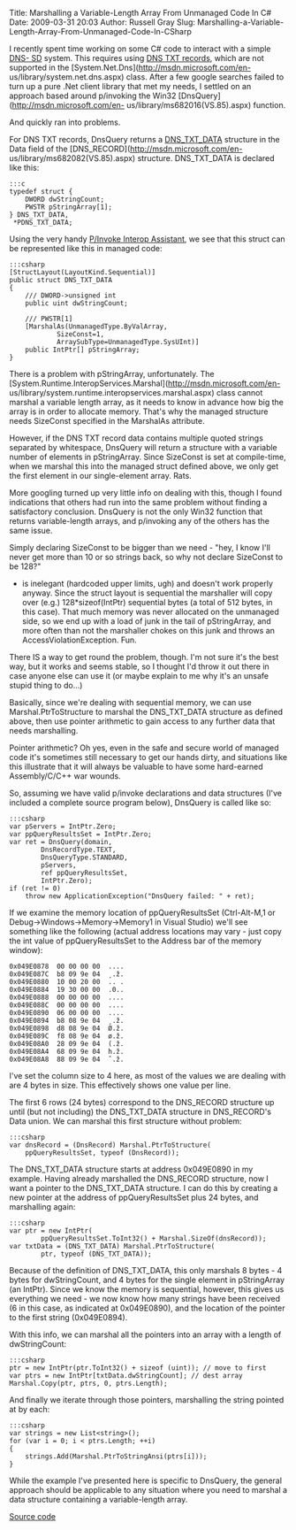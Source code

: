 Title: Marshalling a Variable-Length Array From Unmanaged Code In C#
Date: 2009-03-31 20:03
Author: Russell Gray
Slug: Marshalling-a-Variable-Length-Array-From-Unmanaged-Code-In-CSharp

I recently spent time working on some C# code to interact with a simple [DNS-
SD](http://files.dns-sd.org/draft-cheshire-dnsext-dns-sd.txt) system. This
requires using [DNS TXT
records](http://en.wikipedia.org/wiki/List_of_DNS_record_types), which are not
supported in the [System.Net.Dns](http://msdn.microsoft.com/en-
us/library/system.net.dns.aspx) class. After a few google searches failed to
turn up a pure .Net client library that met my needs, I settled on an approach
based around p/invoking the Win32 [DnsQuery](http://msdn.microsoft.com/en-
us/library/ms682016(VS.85).aspx) function.

And quickly ran into problems.

For DNS TXT records, DnsQuery returns a
[DNS_TXT_DATA](http://msdn.microsoft.com/en-us/library/ms682109(VS.85).aspx)
structure in the Data field of the [DNS_RECORD](http://msdn.microsoft.com/en-
us/library/ms682082(VS.85).aspx) structure. DNS_TXT_DATA is declared like
this:

    :::c
    typedef struct {
        DWORD dwStringCount;
        PWSTR pStringArray[1];
    } DNS_TXT_DATA,
     *PDNS_TXT_DATA;

Using the very handy [P/Invoke Interop
Assistant](http://clrinterop.codeplex.com/), we see that this struct can be
represented like this in managed code:

    :::csharp
    [StructLayout(LayoutKind.Sequential)]
    public struct DNS_TXT_DATA 
    {
        /// DWORD->unsigned int
        public uint dwStringCount;

        /// PWSTR[1]
        [MarshalAs(UnmanagedType.ByValArray,
                SizeConst=1,
                ArraySubType=UnmanagedType.SysUInt)]
        public IntPtr[] pStringArray;
    }

There is a problem with pStringArray, unfortunately. The
[System.Runtime.InteropServices.Marshal](http://msdn.microsoft.com/en-
us/library/system.runtime.interopservices.marshal.aspx) class cannot marshal a
variable length array, as it needs to know in advance how big the array is in
order to allocate memory. That's why the managed structure needs SizeConst
specified in the MarshalAs attribute.

However, if the DNS TXT record data contains multiple quoted strings separated
by whitespace, DnsQuery will return a structure with a variable number of
elements in pStringArray. Since SizeConst is set at compile-time, when we
marshal this into the managed struct defined above, we only get the first
element in our single-element array. Rats.

More googling turned up very little info on dealing with this, though I found
indications that others had run into the same problem without finding a
satisfactory conclusion. DnsQuery is not the only Win32 function that returns
variable-length arrays, and p/invoking any of the others has the same issue.

Simply declaring SizeConst to be bigger than we need - "hey, I know I'll never
get more than 10 or so strings back, so why not declare SizeConst to be 128?"
- is inelegant (hardcoded upper limits, ugh) and doesn't work properly anyway.
Since the struct layout is sequential the marshaller will copy over (e.g.)
128*sizeof(IntPtr) sequential bytes (a total of 512 bytes, in this case).
That much memory was never allocated on the unmanaged side, so we end up with
a load of junk in the tail of pStringArray, and more often than not the
marshaller chokes on this junk and throws an AccessViolationException. Fun.

There IS a way to get round the problem, though. I'm not sure it's the best
way, but it works and seems stable, so I thought I'd throw it out there in
case anyone else can use it (or maybe explain to me why it's an unsafe stupid
thing to do...)

Basically, since we're dealing with sequential memory, we can use
Marshal.PtrToStructure to marshal the DNS_TXT_DATA structure as defined above,
then use pointer arithmetic to gain access to any further data that needs
marshalling.

Pointer arithmetic? Oh yes, even in the safe and secure world of managed code
it's sometimes still necessary to get our hands dirty, and situations like
this illustrate that it will always be valuable to have some hard-earned
Assembly/C/C++ war wounds.

So, assuming we have valid p/invoke declarations and data structures (I've
included a complete source program below), DnsQuery is called like so:

    :::csharp
    var pServers = IntPtr.Zero;
    var ppQueryResultsSet = IntPtr.Zero;
    var ret = DnsQuery(domain,
            DnsRecordType.TEXT,
            DnsQueryType.STANDARD,
            pServers,
            ref ppQueryResultsSet,
            IntPtr.Zero);
    if (ret != 0)
        throw new ApplicationException("DnsQuery failed: " + ret);

If we examine the memory location of ppQueryResultsSet (Ctrl-Alt-M,1 or
Debug->Windows->Memory->Memory1 in Visual Studio) we'll see something like the
following (actual address locations may vary - just copy the int value of
ppQueryResultsSet to the Address bar of the memory window):

    0x049E0878  00 00 00 00  ....
    0x049E087C  b8 09 9e 04  ¸.ž.
    0x049E0880  10 00 20 00  .. .
    0x049E0884  19 30 00 00  .0..
    0x049E0888  00 00 00 00  ....
    0x049E088C  00 00 00 00  ....
    0x049E0890  06 00 00 00  ....
    0x049E0894  b8 08 9e 04  ¸.ž.
    0x049E0898  d8 08 9e 04  Ø.ž.
    0x049E089C  f8 08 9e 04  ø.ž.
    0x049E08A0  28 09 9e 04  (.ž.
    0x049E08A4  68 09 9e 04  h.ž.
    0x049E08A8  88 09 9e 04  ˆ.ž.

I've set the column size to 4 here, as most of the values we are dealing with
are 4 bytes in size. This effectively shows one value per line.

The first 6 rows (24 bytes) correspond to the DNS_RECORD structure up
until (but not including) the DNS_TXT_DATA structure in DNS_RECORD's
Data union. We can marshal this first structure without problem:

    :::csharp
    var dnsRecord = (DnsRecord) Marshal.PtrToStructure(
        ppQueryResultsSet, typeof (DnsRecord));

The DNS_TXT_DATA structure starts at address 0x049E0890 in my example. Having
already marshalled the DNS_RECORD structure, now I want a pointer to the
DNS_TXT_DATA structure. I can do this by creating a new pointer at the address
of ppQueryResultsSet plus 24 bytes, and marshalling again:

    :::csharp
    var ptr = new IntPtr(
            ppQueryResultsSet.ToInt32() + Marshal.SizeOf(dnsRecord));
    var txtData = (DNS_TXT_DATA) Marshal.PtrToStructure(
            ptr, typeof (DNS_TXT_DATA));

Because of the definition of DNS_TXT_DATA, this only marshals 8 bytes - 4
bytes for dwStringCount, and 4 bytes for the single element in pStringArray
(an IntPtr). Since we know the memory is sequential, however, this gives us
everything we need - we now know how many strings have been received (6 in
this case, as indicated at 0x049E0890), and the location of the pointer to the
first string (0x049E0894).

With this info, we can marshal all the pointers into an array with a
length of dwStringCount:

    :::csharp
    ptr = new IntPtr(ptr.ToInt32() + sizeof (uint)); // move to first
    var ptrs = new IntPtr[txtData.dwStringCount]; // dest array
    Marshal.Copy(ptr, ptrs, 0, ptrs.Length);

And finally we iterate through those pointers, marshalling the string
pointed at by each:

    :::csharp
    var strings = new List<string>();
    for (var i = 0; i < ptrs.Length; ++i)
    {
        strings.Add(Marshal.PtrToStringAnsi(ptrs[i]));
    }

While the example I've presented here is specific to DnsQuery, the general
approach should be applicable to any situation where you need to marshal a
data structure containing a variable-length array.

[Source code](https://gist.github.com/russgray/4748c3f1815f6f2f273d)
